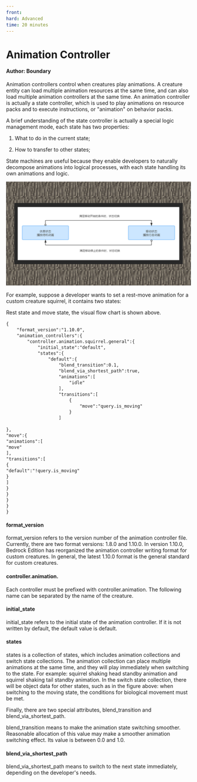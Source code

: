 ```yaml
--- 
front: 
hard: Advanced 
time: 20 minutes 
--- 
```


# Animation Controller 

#### Author: Boundary 

Animation controllers control when creatures play animations. A creature entity can load multiple animation resources at the same time, and can also load multiple animation controllers at the same time. An animation controller is actually a state controller, which is used to play animations on resource packs and to execute instructions, or "animation" on behavior packs. 

A brief understanding of the state controller is actually a special logic management mode, each state has two properties: 

1) What to do in the current state; 

2) How to transfer to other states; 

State machines are useful because they enable developers to naturally decompose animations into logical processes, with each state handling its own animations and logic. 

![](./images/5_1.jpg) 

For example, suppose a developer wants to set a rest-move animation for a custom creature squirrel, it contains two states: 

Rest state and move state, the visual flow chart is shown above.

```
{
    "format_version":"1.10.0",
    "animation_controllers":{
        "controller.animation.squirrel.general":{
            "initial_state":"default",
            "states":{
                "default":{
                    "blend_transition":0.1,
                    "blend_via_shortest_path":true,
                    "animations":[
                        "idle"
                    ],
                    "transitions":[
                        {
                            "move":"query.is_moving"
                        }
                    ]

}, 
"move":{ 
"animations":[ 
"move" 
], 
"transitions":[ 
{ 
"default":"!query.is_moving" 
} 
] 
} 
} 
} 
} 
} 
``` 

#### format_version 

format_version refers to the version number of the animation controller file. Currently, there are two format versions: 1.8.0 and 1.10.0. In version 1.10.0, Bedrock Edition has reorganized the animation controller writing format for custom creatures. In general, the latest 1.10.0 format is the general standard for custom creatures. 

#### controller.animation. 

Each controller must be prefixed with controller.animation. The following name can be separated by the name of the creature. 

#### initial_state 

initial_state refers to the initial state of the animation controller. If it is not written by default, the default value is default. 

#### states 

states is a collection of states, which includes animation collections and switch state collections. The animation collection can place multiple animations at the same time, and they will play immediately when switching to the state. For example: squirrel shaking head standby animation and squirrel shaking tail standby animation. In the switch state collection, there will be object data for other states, such as in the figure above: when switching to the moving state, the conditions for biological movement must be met. 

Finally, there are two special attributes, blend_transition and blend_via_shortest_path. 

blend_transition means to make the animation state switching smoother. Reasonable allocation of this value may make a smoother animation switching effect. Its value is between 0.0 and 1.0. 

#### blend_via_shortest_path 

blend_via_shortest_path means to switch to the next state immediately, depending on the developer's needs.